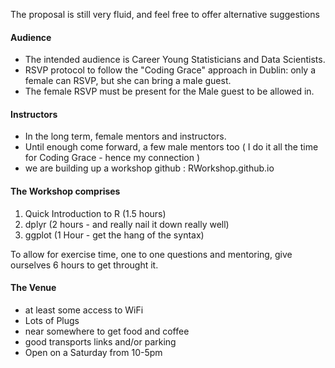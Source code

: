 The proposal is still very fluid, and feel free to offer alternative suggestions

#### Audience

* The intended audience is Career Young Statisticians and Data Scientists.
* RSVP protocol to follow the "Coding Grace" approach in Dublin: only a female can RSVP, but she can 
bring a male guest. 
* The female RSVP must be present for the Male guest to be allowed in.

#### Instructors
 - In the long term, female mentors and instructors.
 - Until enough come forward, a few male mentors too 
	( I do it all the time for Coding Grace - hence my connection )
 - we are building up a workshop github : RWorkshop.github.io


#### The Workshop comprises
1. Quick Introduction to R (1.5 hours)
2. dplyr (2 hours - and really nail it down really well)
3. ggplot (1 Hour - get the hang of the syntax)

To allow for exercise time, one to one questions and mentoring, give ourselves 6 hours to get throught it.

#### The Venue
 - at least some access to WiFi
 - Lots of Plugs
 - near somewhere to get food and coffee
 - good transports links and/or parking
 - Open on a Saturday from 10-5pm 
